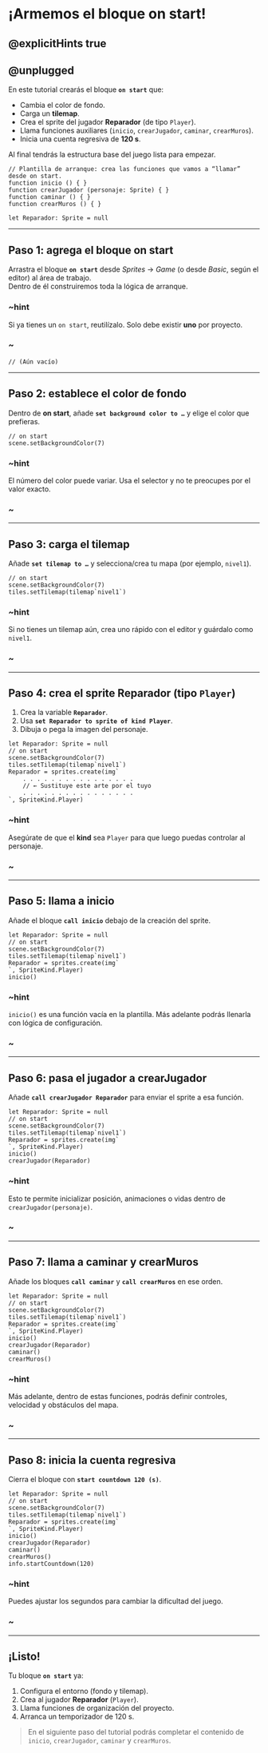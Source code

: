 # ¡Armemos el bloque **on start**!

## @explicitHints true
## @unplugged
En este tutorial crearás el bloque **`on start`** que:
- Cambia el color de fondo.
- Carga un **tilemap**.
- Crea el sprite del jugador **Reparador** (de tipo `Player`).
- Llama funciones auxiliares (`inicio`, `crearJugador`, `caminar`, `crearMuros`).
- Inicia una cuenta regresiva de **120 s**.

Al final tendrás la estructura base del juego lista para empezar.

```template
// Plantilla de arranque: crea las funciones que vamos a “llamar” desde on start.
function inicio () { }
function crearJugador (personaje: Sprite) { }
function caminar () { }
function crearMuros () { }

let Reparador: Sprite = null
```

---

## Paso 1: agrega el bloque **on start**
Arrastra el bloque **`on start`** desde *Sprites* → *Game* (o desde *Basic*, según el editor) al área de trabajo.  
Dentro de él construiremos toda la lógica de arranque.

### ~hint
Si ya tienes un `on start`, reutilízalo. Solo debe existir **uno** por proyecto.
### ~

```blocks
// (Aún vacío)
```

---

## Paso 2: establece el color de fondo
Dentro de **on start**, añade **`set background color to …`** y elige el color que prefieras.

```blocks
// on start
scene.setBackgroundColor(7)
```

### ~hint
El número del color puede variar. Usa el selector y no te preocupes por el valor exacto.
### ~

---

## Paso 3: carga el **tilemap**
Añade **`set tilemap to …`** y selecciona/crea tu mapa (por ejemplo, `nivel1`).

```blocks
// on start
scene.setBackgroundColor(7)
tiles.setTilemap(tilemap`nivel1`)
```

### ~hint
Si no tienes un tilemap aún, crea uno rápido con el editor y guárdalo como `nivel1`.
### ~

---

## Paso 4: crea el sprite **Reparador** (tipo `Player`)
1) Crea la variable **`Reparador`**.  
2) Usa **`set Reparador to sprite of kind Player`**.  
3) Dibuja o pega la imagen del personaje.

```blocks
let Reparador: Sprite = null
// on start
scene.setBackgroundColor(7)
tiles.setTilemap(tilemap`nivel1`)
Reparador = sprites.create(img`
    . . . . . . . . . . . . . . . .
    // ← Sustituye este arte por el tuyo
    . . . . . . . . . . . . . . . .
`, SpriteKind.Player)
```

### ~hint
Asegúrate de que el **kind** sea `Player` para que luego puedas controlar al personaje.
### ~

---

## Paso 5: llama a **inicio**
Añade el bloque **`call inicio`** debajo de la creación del sprite.

```blocks
let Reparador: Sprite = null
// on start
scene.setBackgroundColor(7)
tiles.setTilemap(tilemap`nivel1`)
Reparador = sprites.create(img`
`, SpriteKind.Player)
inicio()
```

### ~hint
`inicio()` es una función vacía en la plantilla. Más adelante podrás llenarla con lógica de configuración.
### ~

---

## Paso 6: pasa el jugador a **crearJugador**
Añade **`call crearJugador Reparador`** para enviar el sprite a esa función.

```blocks
let Reparador: Sprite = null
// on start
scene.setBackgroundColor(7)
tiles.setTilemap(tilemap`nivel1`)
Reparador = sprites.create(img`
`, SpriteKind.Player)
inicio()
crearJugador(Reparador)
```

### ~hint
Esto te permite inicializar posición, animaciones o vidas dentro de `crearJugador(personaje)`.
### ~

---

## Paso 7: llama a **caminar** y **crearMuros**
Añade los bloques **`call caminar`** y **`call crearMuros`** en ese orden.

```blocks
let Reparador: Sprite = null
// on start
scene.setBackgroundColor(7)
tiles.setTilemap(tilemap`nivel1`)
Reparador = sprites.create(img`
`, SpriteKind.Player)
inicio()
crearJugador(Reparador)
caminar()
crearMuros()
```

### ~hint
Más adelante, dentro de estas funciones, podrás definir controles, velocidad y obstáculos del mapa.
### ~

---

## Paso 8: inicia la cuenta regresiva
Cierra el bloque con **`start countdown 120 (s)`**.

```blocks
let Reparador: Sprite = null
// on start
scene.setBackgroundColor(7)
tiles.setTilemap(tilemap`nivel1`)
Reparador = sprites.create(img`
`, SpriteKind.Player)
inicio()
crearJugador(Reparador)
caminar()
crearMuros()
info.startCountdown(120)
```

### ~hint
Puedes ajustar los segundos para cambiar la dificultad del juego.
### ~

---

## ¡Listo!
Tu bloque **`on start`** ya:
1. Configura el entorno (fondo y tilemap).  
2. Crea al jugador **Reparador** (`Player`).  
3. Llama funciones de organización del proyecto.  
4. Arranca un temporizador de 120 s.

> En el siguiente paso del tutorial podrás completar el contenido de `inicio`, `crearJugador`, `caminar` y `crearMuros`.